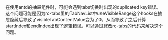 在使用antd的抽屉组件时，可能会遇到tabs切换时出现的duplicated key错误。这个问题可能是因为rc-tabs里的TabNavList中useVisibleRange这个hooks在抽屉隐藏后导致了visibleTabContentValue变为了0，从而导致了之后计算startIndex和endIndex出现了逻辑错误。可以通过修改rc-tabs的代码来解决这个问题。
